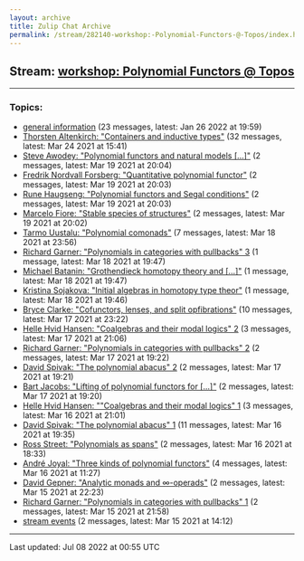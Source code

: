 ```yaml
---
layout: archive
title: Zulip Chat Archive
permalink: /stream/282140-workshop:-Polynomial-Functors-@-Topos/index.html
---
```


## Stream: [workshop: Polynomial Functors @ Topos](https://mattecapu.github.io/ct-zulip-archive/stream/282140-workshop:-Polynomial-Functors-@-Topos/index.html)
---

### Topics:

* [general information](topic/topic_general.20information.html) (23 messages, latest: Jan 26 2022 at 19:59)
* [Thorsten Altenkirch: "Containers and inductive types"](topic/topic_Thorsten.20Altenkirch.3A.20.22Containers.20and.20inductive.20types.22.html) (32 messages, latest: Mar 24 2021 at 15:41)
* [Steve Awodey: "Polynomial functors and natural models \[...\]"](topic/topic_Steve.20Awodey.3A.20.22Polynomial.20functors.20and.20natural.20models.20.5B.2E.2E.2E.5D.22.html) (2 messages, latest: Mar 19 2021 at 20:04)
* [Fredrik Nordvall Forsberg: "Quantitative polynomial functor"](topic/topic_Fredrik.20Nordvall.20Forsberg.3A.20.22Quantitative.20polynomial.20functor.22.html) (2 messages, latest: Mar 19 2021 at 20:03)
* [Rune Haugseng: "Polynomial functors and Segal conditions"](topic/topic_Rune.20Haugseng.3A.20.22Polynomial.20functors.20and.20Segal.20conditions.22.html) (2 messages, latest: Mar 19 2021 at 20:03)
* [Marcelo Fiore: "Stable species of structures"](topic/topic_Marcelo.20Fiore.3A.20.22Stable.20species.20of.20structures.22.html) (2 messages, latest: Mar 19 2021 at 20:02)
* [Tarmo Uustalu: "Polynomial comonads"](topic/topic_Tarmo.20Uustalu.3A.20.22Polynomial.20comonads.22.html) (7 messages, latest: Mar 18 2021 at 23:56)
* [Richard Garner: "Polynomials in categories with pullbacks" 3](topic/topic_Richard.20Garner.3A.20.22Polynomials.20in.20categories.20with.20pullbacks.22.203.html) (1 message, latest: Mar 18 2021 at 19:47)
* [Michael Batanin: "Grothendieck homotopy theory and \[...\]"](topic/topic_Michael.20Batanin.3A.20.22Grothendieck.20homotopy.20theory.20and.20.5B.2E.2E.2E.5D.22.html) (1 message, latest: Mar 18 2021 at 19:47)
* [Kristina Sojakova: "Initial algebras in homotopy type theor"](topic/topic_Kristina.20Sojakova.3A.20.22Initial.20algebras.20in.20homotopy.20type.20theor.22.html) (1 message, latest: Mar 18 2021 at 19:46)
* [Bryce Clarke: "Cofunctors, lenses, and split opfibrations"](topic/topic_Bryce.20Clarke.3A.20.22Cofunctors.2C.20lenses.2C.20and.20split.20opfibrations.22.html) (10 messages, latest: Mar 17 2021 at 23:22)
* [Helle Hvid Hansen: "Coalgebras and their modal logics" 2](topic/topic_Helle.20Hvid.20Hansen.3A.20.22Coalgebras.20and.20their.20modal.20logics.22.202.html) (3 messages, latest: Mar 17 2021 at 21:06)
* [Richard Garner: "Polynomials in categories with pullbacks" 2](topic/topic_Richard.20Garner.3A.20.22Polynomials.20in.20categories.20with.20pullbacks.22.202.html) (2 messages, latest: Mar 17 2021 at 19:22)
* [David Spivak: "The polynomial abacus" 2](topic/topic_David.20Spivak.3A.20.22The.20polynomial.20abacus.22.202.html) (2 messages, latest: Mar 17 2021 at 19:21)
* [Bart Jacobs: "Lifting of polynomial functors for \[...\]"](topic/topic_Bart.20Jacobs.3A.20.22Lifting.20of.20polynomial.20functors.20for.20.5B.2E.2E.2E.5D.22.html) (2 messages, latest: Mar 17 2021 at 19:20)
* [Helle Hvid Hansen: ""Coalgebras and their modal logics" 1](topic/topic_Helle.20Hvid.20Hansen.3A.20.22.22Coalgebras.20and.20their.20modal.20logics.22.201.html) (3 messages, latest: Mar 16 2021 at 21:01)
* [David Spivak: "The polynomial abacus" 1](topic/topic_David.20Spivak.3A.20.22The.20polynomial.20abacus.22.201.html) (11 messages, latest: Mar 16 2021 at 19:35)
* [Ross Street: "Polynomials as spans"](topic/topic_Ross.20Street.3A.20.22Polynomials.20as.20spans.22.html) (2 messages, latest: Mar 16 2021 at 18:33)
* [André Joyal: "Three kinds of polynomial functors"](topic/topic_Andr.C3.A9.20Joyal.3A.20.22Three.20kinds.20of.20polynomial.20functors.22.html) (4 messages, latest: Mar 16 2021 at 11:27)
* [David Gepner: "Analytic monads and ∞-operads"](topic/topic_David.20Gepner.3A.20.22Analytic.20monads.20and.20.E2.88.9E-operads.22.html) (2 messages, latest: Mar 15 2021 at 22:23)
* [Richard Garner: "Polynomials in categories with pullbacks" 1](topic/topic_Richard.20Garner.3A.20.22Polynomials.20in.20categories.20with.20pullbacks.22.201.html) (2 messages, latest: Mar 15 2021 at 21:58)
* [stream events](topic/topic_stream.20events.html) (2 messages, latest: Mar 15 2021 at 14:12)

<hr><p>Last updated: Jul 08 2022 at 00:55 UTC</p>